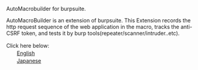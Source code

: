 AutoMacrobuilder for burpsuite.

AutoMacroBuilder is an extension of burpsuite. This Extension records the http request sequence of the web application in the macro, tracks the anti-CSRF token, and tests it by burp tools(repeater/scanner/intruder..etc).

Click here below:　<BR>
　　<A href="https://github.com/gdgd009xcd/AutoMacroBuilder/wiki/1.0.-OverView">English</A><BR>
　　<A href="https://github.com/gdgd009xcd/AutoMacroBuilder/wiki/2.0.%E6%A6%82%E8%A6%81%EF%BC%88%E6%97%A5%E6%9C%AC%E8%AA%9E%EF%BC%89">Japanese</A> <BR>
